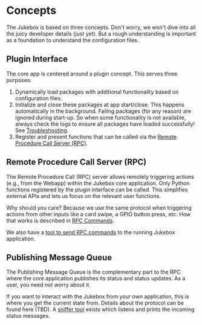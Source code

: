 # Concepts

The Jukebox is based on three concepts. Don't worry, we won't dive into all the juicy developer details (just yet). But a rough understanding is important as a foundation to understand the configuration files.

## Plugin Interface

The core app is centered around a plugin concept. This serves three purposes:

1. Dynamically load packages with additional functionality based on configuration files.
2. Initialize and close these packages at app start/close. This happens automatically in the background. Failing packages (for any reason) are ignored during start-up. So when some functionality is not available, always check the logs to ensure all packages have loaded successfully! See [Troubleshooting](troubleshooting.md).
3. Register and present functions that can be called via the [Remote Procedure Call Server (RPC)](#remote-procedure-call-server-rpc).

## Remote Procedure Call Server (RPC)

The Remote Procedure Call (RPC) server allows remotely triggering actions (e.g., from the Webapp) within the Jukebox core application. Only Python functions registered by the plugin interface can be called. This simplifies external APIs and lets us focus on the relevant user functions.

Why should you care? Because we use the same protocol when triggering actions from other inputs like a card swipe, a GPIO button press, etc. How that works is described in [RPC Commands](rpc-commands.md).

We also have a [tool to send RPC commands](../developers/coreapps.md#run_rpc_tool.py) to the running Jukebox application.

## Publishing Message Queue

The Publishing Message Queue is the complementary part to the RPC where the core application publishes its status and status updates. As a user, you need not worry about it.

If you want to interact with the Jukebox from your own application, this is where you get the current state from. Details about the protocol can be found here (TBD). A [sniffer tool](../developers/coreapps.md#run_publicity_sniffer.py) exists which listens and prints the incoming status messages.
